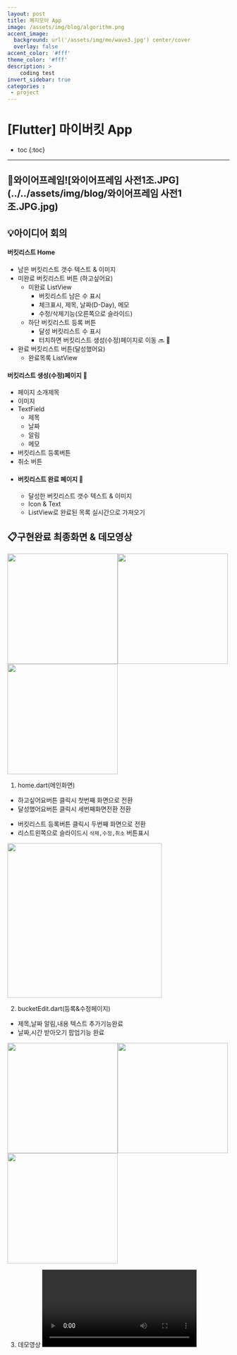 ```yaml
---
layout: post
title: 폐지모아 App
image: /assets/img/blog/algorithm.png
accent_image: 
  background: url('/assets/img/me/wave3.jpg') center/cover
  overlay: false
accent_color: '#fff'
theme_color: '#fff'
description: >
    coding test
invert_sidebar: true
categories :
 - project
---
```


# [Flutter] 마이버킷 App



* toc
{:toc}

---



## 📱**와이어프레임**![와이어프레임 사전1조.JPG](../../assets/img/blog/와이어프레임 사전1조.JPG.jpg)



## 💡**아이디어 회의**

#### **버킷리스트 Home**

* 남은 버킷리스트 갯수 텍스트 & 이미지
* 미완료 버킷리스트 버튼 (하고싶어요)
  * 미완료 ListView
    * 버킷리스트 남은 수 표시
    * 체크표시, 제목, 날짜(D-Day), 메모
    * 수정/삭제기능(오른쪽으로 슬라이드) 
  * 하단 버킷리스트 등록 버튼
    * 달성 버킷리스트 수 표시
    * 터치하면 버킷리스트 생성(수정)페이지로 이동 🔜 📝
* 완료 버킷리스트 버튼(달성했어요)
  - 완료목록 ListView



#### **버킷리스트 생성(수정)페이지** 📅

- 페이지 소개제목
- 이미지
- TextField
  - 제목
  - 날짜
  - 알림
  - 메모
- 버킷리스트 등록버튼
- 취소 버튼



* #### 버킷리스트 완료 페이지 🎉

  - 달성한 버킷리스트 갯수 텍스트 & 이미지
  - Icon & Text
  - ListView로 완료된 목록 실시간으로 가져오기



## 📋구현완료 최종화면 & 데모영상

<img src="../../assets/img/blog/mybuckit1.png" width="250" height="auto"><img src="../../assets/img/blog/mybuckit3.png" width="250" height="auto"><img src="../../assets/img/blog/mybuckit4.png" width="250" height="auto">

1.  home.dart(메인화면)

- 하고싶어요버튼 클릭시 첫번째 화면으로 전환
- 달성했어요버튼 클릭시 세번째화면전환 전환

* 버킷리스트 등록버튼 클릭시 두번째 화면으로 전환
* 리스트왼쪽으로 슬라이드시 `삭제,수정,취소`  버튼표시

<img src="../../assets/img/blog/mybuckit7-8733023.png" width="350" height="auto">



2. bucketEdit.dart(등록&수정페이지)

* 제목,날짜 알림,내용 텍스트 추가기능완료
* 날짜,시간 받아오기 팝업기능 완료

<img src="../../assets/img/blog/mybuckit2-8732962.png" width="250" height="auto"><img src="../../assets/img/blog/mybuckit5.png" width="250" height="auto"><img src="../../assets/img/blog/mybuckit6.png" width="250" height="auto">


3. 데모영상
<video src="../../../../../Desktop/마이버킷_데모영상.mov" width="350" height="auto"></video>

